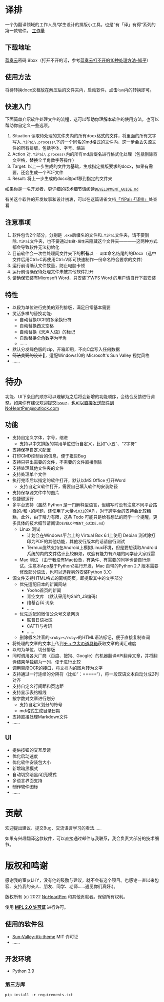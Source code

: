 # 译排

一个为翻译领域的工作人员/学生设计的排版小工具。也是”有「译」有得“系列的第一款软件。
[工作量](https://moraviait-my.sharepoint.com/:x:/g/personal/sherry_zhang_rws_com/EQ2MVfC1GQ5Mv-EfoCIgfqABDybWvHS1X0UNyEvkg7Ocsw?rtime=SnXakYwm2kg)

## 下载地址

[蓝奏云](https://wwi.lanzoup.com/b011919xa)密码:9bxx（打开不开的话，参考[蓝奏云打不开的10种处理方法-知乎](https://zhuanlan.zhihu.com/p/407316457)）

## 使用方法

将待转换docx文档放在解压后的文件夹内，启动软件，点击`Run`内的转换即可。

## 快速入门

下面简单介绍软件处理文件的流程，这可以帮助你理解本软件的使用方法，也可以帮助你自定义一些选项。

1. Situation 读取待处理的文件夹内的所有docx格式的文件，将里面的所有文字写入`.YiPai\.process\`下的一个同名的md格式的文件内，这一步会丢失源文件的所有排版，包括字体、字号、缩进
2. Action 对`.YiPai\.process\`内的所有md后缀名进行格式化处理（包括删除西文空格，替换全半角数字等操作）
3. Target: 以上一步生成的文件为基础，生成指定排版要求的docx，如果有需要，还会生成一个PDF文件
4. Result: 将上一步生成的docx和pdf移到指定的文件夹

如果你是一名开发者，更详细的技术细节请阅读[`DEVELOPMENT_GUIDE.md`](./module/DEVELOPMENT_GUIDE.md)

有关这个软件的开发故事和设计初衷，可以在这篇语雀文档[「YiPai」·「译排」](https://www.yuque.com/noheartpen/tnxvz0/rdi750)处查看

##  注意事项

1. 软件包含2个部分，分别是 `.exe`后缀名的文件和`.YiPai`文件夹，请不要删除`.YiPai`文件夹，也不要通过`右键-属性`来隐藏这个文件夹————这两种方式都会导致软件无法初始化
2. 目前软件会一次性处理同文件夹下的**所有**以` - 副本`命名结尾的的Docx（选中文件后用Ctrl+C再使用Ctrl+V即可快速制作一份命名符合要求的文件）
3. 运行前请确认文件数量，防止电脑卡顿
4. 运行前请确保待处理文件未被其他软件打开
5. 请确保安装有Microsoft Word，只安装了WPS Word 的用户请自行下载安装

## 特性 

- 以段为单位进行完美的双列排版，满足日常基本需要
- 灵活多样的替换功能: 
    - 自动替换OCR的多余换行符
    - 自动替换西文空格
    - 自动替换《天声人语》的标记
    - 自动替换全角数字为半角
    - ……
- 默认分发绿色版的zip，开箱即用，不向C盘写入任何数据
- ~~简洁美观的设计~~🤣，适配Windows10的 Microsoft's Sun Valley 视觉风格
- ……

# 待办

功能、UI下条目的顺序可以理解为之后将会新增的功能顺序，会结合反馈进行调整。如果你有建议欢迎提交[Issue](https://github.com/NoHeartPen/YiPai/issues)，也可以直接发送邮件到NoHeartPen@outlook.com

## 功能

- 支持自定义字体，字号，缩进
    - 支持以中文排版的常用单位进行自定义，比如“小五”、“2字符”
- 支持保存自定义配置
- 打印CMD控制台的信息，便于报告Bug
- 支持只导出需要的文件，不需要的文件直接删除
- 支持处理其他文件夹的文件
- 支持处理单个文件
- 执行完毕后以指定的软件打开，默认以MS Office 打开Word
    - 支持自定义软件打开，需要自己填入软件的安装路径
- 支持保存源文件中的图片
- 快捷键运行
- 多平台支持（虽然 Python 是一门解释型语言，但编写时没有注意不同平台路径的`/`和 `\`的问题，还使用了大量`win32`的API，对于跨平台的支持会比较糟糕，此外，由于精力有限，这条 Todo 可能只是给有想法的同学一个提醒，更多具体的技术细节请阅读`DEVELOPMENT_GUIDE.md`）
    - Linux 测试 
        - 计划会在Windows平台上的 Virtual Box 6.1上使用 Debian 测试除打印为PDF的其他功能，其他发行版本的话请自行测试
        - Termux虽然支持在Android上模拟Linux环境，但是要想读取Android系统的内的文件估计比较麻烦，欢迎有能力有兴趣的同学替大家踩雷
    - Mac 测试 （由于我没有Mac设备，有条件、有需要的同学也请自行测试。注意本App基于Python3进行开发，Mac 自带的Python 2.7 版本需要修改部分语法，也可以选择另外安装Python 3.X）
- 源文件支持HTML格式的离线网页，即提取其中的文字部分
    - 优先适配日本的新闻网站
        - Yooho首页的新闻
        - 青空文库 （默认采用的Shift_JS编码）
        - 维基百科 词条
        - ……
    - 优先适配的微信公众号文章网页 
        - 联普日语社区
        - CATTI与考研
        - ……
    - 删除假名注音的`<ruby></ruby>`的HTML语法标记，便于直接复制查词
- 将处理的文章的文本上传到[チュウ太の道具箱](https://chuta.cegloc.tsukuba.ac.jp/tools.html)获取文章的词汇难度
- 以句为单位，切分排版
- 同时调用各大厂商（百度、搜狗、Google）的机器翻译API翻译文章，并将翻译结果单独编为一列，便于进行比较
- 调用百度OCR的接口，将文档内的图片转为文字
- 支持通过一行连续的分隔符（比如“：=====“），将一段双语文本自动分成2列对齐
- 支持自定义行间距和页边距
- 支持显示表格框线
- 按字数对文章进行划分
	- 支持自定义划分的符号
	- md格式生成目录日期
- 支持直接处理Markdown文件
- ……

## UI

- 提供按钮的交互反馈
- 优化启动速度
- 优化软件安装包大小
- 新增暗黑模式
- 自动切换暗黑/明亮模式
- 多语言界面支持
- ~~制作软件图标~~
- ……

# 贡献

欢迎提出建议、提交Bug、交流语言学习的看法……

如果有兴趣翻译这款软件，可以直接通过邮件与我联系，我会负责大部分的技术细节。

# 版权和鸣谢

感谢我的室友LHY，没有他的鼓励与建议，就不会有这个项目。也感谢一直以来包容、支持我的亲人、朋友、同学、老师……遇见你们真好:)。

版权所有 (c) 2022 [NoHeartPen](https://github.com/NoHeartPen) 和其他贡献者。保留所有权利。

使用 **[MPL 2.0 许可证](https://github.com/NoHeartPen/YiPai/blob/main/LICENSE)** 进行许可。

## 使用的软件包

- [Sun-Valley-ttk-theme](https://github.com/rdbende/Sun-Valley-ttk-theme) MIT 许可证
- ……

## 开发环境

- Python 3.9

### 第三方库

`pip install -r requirements.txt`
